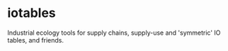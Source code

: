 # iotables
Industrial ecology tools for supply chains, supply-use and 'symmetric' IO tables, and friends. 
